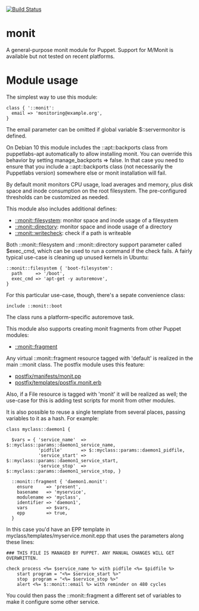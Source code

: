 [![Build Status](https://travis-ci.org/Puppet-Finland/puppet-monit.svg?branch=master)](https://travis-ci.org/Puppet-Finland/puppet-monit)

# monit

A general-purpose monit module for Puppet. Support for M/Monit is available but 
not tested on recent platforms.

# Module usage

The simplest way to use this module:

    class { '::monit':
      email => 'monitoring@example.org',
    }

The email parameter can be omitted if global variable $::servermonitor is 
defined.

On Debian 10 this module includes the ::apt::backports class from
puppetlabs-apt automatically to allow installing monit. You can override this
behavior by setting manage_backports => false. In that case you need to ensure
that you include a ::apt::backports class (not necessarily the Puppetlabs
version) somewhere else or monit installation will fail.

By default monit monitors CPU usage, load averages and  memory, plus disk space 
and inode consumption on the root filesystem. The pre-configured thresholds can 
be customized as needed.

This module also includes additional defines:

* [::monit::filesystem](manifests/filesystem.pp): monitor space and inode usage of a filesystem
* [::monit::directory](manifests/directory.pp): monitor space and inode usage of a directory
* [::monit::writecheck](manifests/writecheck.pp): check if a path is writeable

Both ::monit::filesystem and ::monit::directory support parameter called 
$exec_cmd, which can be used to run a command if the check fails. A fairly 
typical use-case is cleaning up unused kernels in Ubuntu:

    ::monit::filesystem { 'boot-filesystem':
      path     => '/boot',
      exec_cmd => 'apt-get -y autoremove',
    }

For this particular use-case, though, there's a sepate convenience class:

    include ::monit::boot

The class runs a platform-specific autoremove task.

This module also supports creating monit fragments from other Puppet modules:

* [::monit::fragment](manifests/fragment.pp)

Any virtual ::monit::fragment resource tagged with 'default' is realized in the
main ::monit class. The postfix module uses this feature:

* [postfix/manifests/monit.pp](https://github.com/Puppet-Finland/postfix/blob/master/manifests/monit.pp)
* [postfix/templates/postfix.monit.erb](https://github.com/Puppet-Finland/postfix/blob/master/templates/postfix.monit.erb)

Also, if a File resource is tagged with 'monit' it will be realized as well;
the use-case for this is adding test scripts for monit from other modules.

It is also possible to reuse a single template from several places, passing 
variables to it as a hash. For example:

    class myclass::daemon1 {
    
      $vars = { 'service_name'  => $::myclass::params::daemon1_service_name,
                'pidfile'       => $::myclass::params::daemon1_pidfile,
                'service_start' => $::myclass::params::daemon1_service_start,
                'service_stop'  => $::myclass::params::daemon1_service_stop, }

      ::monit::fragment { 'daemon1.monit':
        ensure     => 'present',
        basename   => 'myservice',
        modulename => 'myclass',
        identifier => 'daemon1',
        vars       => $vars,
        epp        => true,
      }

In this case you'd have an EPP template in myclass/templates/myservice.monit.epp 
that uses the parameters along these lines:

    ### THIS FILE IS MANAGED BY PUPPET. ANY MANUAL CHANGES WILL GET OVERWRITTEN.
    
    check process <%= $service_name %> with pidfile <%= $pidfile %>
        start program = "<%= $service_start %>"
        stop  program = "<%= $service_stop %>"
        alert <%= $::monit::email %> with reminder on 480 cycles

You could then pass the ::monit::fragment a different set of variables to make 
it configure some other service.
